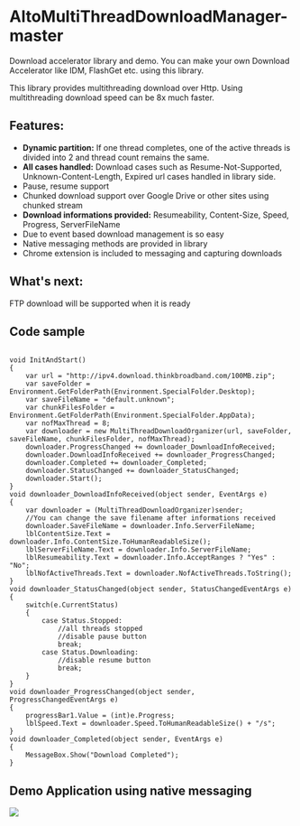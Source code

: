 # AltoMultiThreadDownloadManager-master
 Download accelerator library and demo. You can make your own Download Accelerator like IDM, FlashGet etc. using this library.

This library provides multithreading download over Http. Using multithreading download speed can be 8x much faster.

<h2>Features:</h2>
<ul>
 <li><b>Dynamic partition:</b> If one thread completes, one of the active threads is divided into 2 and thread count remains the same.</li>
	<li><b>All cases handled:</b> Download cases such as Resume-Not-Supported, Unknown-Content-Length, Expired url cases handled in library side.</li>
	<li>Pause, resume support</li>
	<li>Chunked download support over Google Drive or other sites using chunked stream</li>
	<li><b>Download informations provided:</b> Resumeability, Content-Size, Speed, Progress, ServerFileName</li>
	<li>Due to event based download management is so easy</li>
	<li>Native messaging methods are provided in library</li>
	<li>Chrome extension is included to messaging and capturing downloads</li>
</ul>

<h2>What's next:</h2>
FTP download will be supported when it is ready

<h2>Code sample</h2>
<pre><code>
void InitAndStart()
{
	var url = "http://ipv4.download.thinkbroadband.com/100MB.zip";
	var saveFolder = Environment.GetFolderPath(Environment.SpecialFolder.Desktop);
	var saveFileName = "default.unknown";
	var chunkFilesFolder = Environment.GetFolderPath(Environment.SpecialFolder.AppData);
	var nofMaxThread = 8;
	var downloader = new MultiThreadDownloadOrganizer(url, saveFolder, saveFileName, chunkFilesFolder, nofMaxThread);
	downloader.ProgressChanged += downloader_DownloadInfoReceived;
	downloader.DownloadInfoReceived += downloader_ProgressChanged;
	downloader.Completed += downloader_Completed;
	downloader.StatusChanged += downloader_StatusChanged;
	downloader.Start();
}
void downloader_DownloadInfoReceived(object sender, EventArgs e)
{
	var downloader = (MultiThreadDownloadOrganizer)sender;
	//You can change the save filename after informations received
	downloader.SaveFileName = downloader.Info.ServerFileName;
	lblContentSize.Text = downloader.Info.ContentSize.ToHumanReadableSize();
	lblServerFileName.Text = downloader.Info.ServerFileName;
	lblResumeability.Text = downloader.Info.AcceptRanges ? "Yes" : "No";
	lblNofActiveThreads.Text = downloader.NofActiveThreads.ToString();
}
void downloader_StatusChanged(object sender, StatusChangedEventArgs e)
{
	switch(e.CurrentStatus)
	{
		case Status.Stopped:
			//all threads stopped
			//disable pause button
			break;
		case Status.Downloading:
			//disable resume button
			break;
	}
}
void downloader_ProgressChanged(object sender, ProgressChangedEventArgs e)
{
	progressBar1.Value = (int)e.Progress;
	lblSpeed.Text = downloader.Speed.ToHumanReadableSize() + "/s";
}
void downloader_Completed(object sender, EventArgs e)
{
	MessageBox.Show("Download Completed");
}
</code></pre>

<h2>Demo Application using native messaging</h2>

<img src="https://i.imgur.com/774e6Qp.gif"></img>
